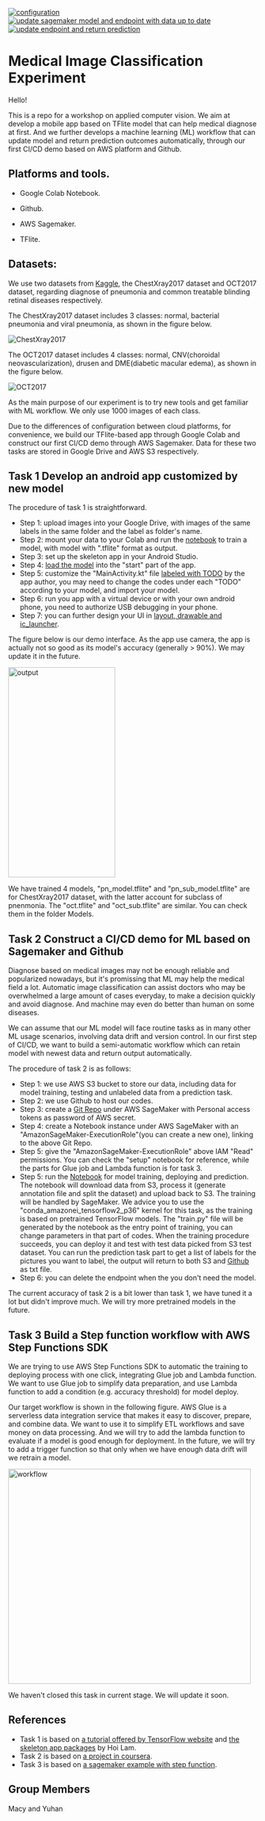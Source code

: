 [![configuration](https://github.com/Macyatmacy/img_cls_exp/actions/workflows/main.yml/badge.svg)](https://github.com/Macyatmacy/img_cls_exp/actions/workflows/main.yml)
[![update sagemaker model and endpoint with data up to date](https://github.com/Macyatmacy/img_cls_exp/actions/workflows/updateModel.yml/badge.svg)](https://github.com/Macyatmacy/img_cls_exp/actions/workflows/updateModel.yml)
[![update endpoint and return prediction](https://github.com/Macyatmacy/img_cls_exp/actions/workflows/updateModelPrediction.yml/badge.svg)](https://github.com/Macyatmacy/img_cls_exp/actions/workflows/updateModelPrediction.yml)

# Medical Image Classification Experiment

Hello!

This is a repo for a workshop on applied computer vision. We aim at develop a mobile app based on TFlite model that can help medical diagnose at first. And we further develops a machine learning (ML) workflow that can update model and return prediction outcomes automatically, through our first CI/CD demo based on AWS platform and Github.


## Platforms and tools.

- Google Colab Notebook.

- Github.

- AWS Sagemaker.

- TFlite.

## Datasets:

We use two datasets from [Kaggle](https://data.mendeley.com/datasets/rscbjbr9sj/2), the ChestXray2017 dataset and OCT2017 dataset, regarding diagnose of pneumonia and common treatable blinding retinal diseases respectively.

The ChestXray2017 dataset includes 3 classes: normal, bacterial pneumonia and viral pneumonia, as shown in the figure below.

![ChestXray2017](Images/ChestXray2017.PNG)

The OCT2017 dataset includes 4 classes: normal, CNV(choroidal neovascularization), drusen and DME(diabetic macular edema), as shown in the figure below.

![OCT2017](Images/OCT2017.PNG)

As the main purpose of our experiment is to try new tools and get familiar with ML workflow. We only use 1000 images of each class.

Due to the differences of configuration between cloud platforms, for convenience, we build our TFlite-based app through Google Colab and construct our first CI/CD demo through AWS Sagemaker. Data for these two tasks are stored in Google Drive and AWS S3 respectively.

## Task 1 Develop an android app customized by new model

The procedure of task 1 is straightforward.

- Step 1: upload images into your Google Drive, with images of the same labels in the same folder and the label as folder's name.
- Step 2: mount your data to your Colab and run the [notebook](Notebooks/Medical_Classification_with_TFLite_Model_Maker.ipynb) to train a model, with model with ".tflite" format as output. 
- Step 3: set up the skeleton app in your Android Studio.
- Step 4: [load the model](Images/Load_model.PNG) into the "start" part of the app.
- Step 5: customize the "MainActivity.kt" file [labeled with TODO](Images/TODO.PNG) by the app author, you may need to change the codes under each "TODO" according to your model, and import your model.
- Step 6: run you app with a virtual device or with your own android phone, you need to authorize USB debugging in your phone.
- Step 7: you can further design your UI in [layout, drawable and ic_launcher](Images/UI.PNG). 

The figure below is our demo interface. As the app use camera, the app is actually not so good as its model's accuracy (generally > 90%). We may update it in the future.

<img src="Images/OUTPUT.jpg" width="216" height="424" alt="output"/><br/>

We have trained 4 models, "pn_model.tflite" and "pn_sub_model.tflite" are for ChestXray2017 dataset, with the latter account for subclass of pnenmonia. The "oct.tflite" and "oct_sub.tflite" are similar. You can check them in the folder Models.

## Task 2 Construct a CI/CD demo for ML based on Sagemaker and Github

Diagnose based on medical images may not be enough reliable and popularized nowadays, but it's promissing that ML may help the medical field a lot. Automatic image classification can assist doctors who may be overwhelmed a large amount of cases everyday, to make a decision quickly and avoid diagnose. And machine may even do better than human on some diseases. 

We can assume that our ML model will face routine tasks as in many other ML usage scenarios, involving data drift and version control. In our first step of CI/CD, we want to build a semi-automatic workflow which can retain model with newest data and return output automatically. 

The procedure of task 2 is as follows:
- Step 1: we use AWS S3 bucket to store our data, including data for model training, testing and unlabeled data from a prediction task.
- Step 2: we use Github to host our codes.
- Step 3: create a [Git Repo](Images/GitRepo.PNG) under AWS SageMaker with Personal access tokens as password of AWS secret.
- Step 4: create a Notebook instance under AWS SageMaker with an "AmazonSageMaker-ExecutionRole"(you can create a new one), linking to the above Git Repo.
- Step 5: give the "AmazonSageMaker-ExecutionRole" above IAM "Read" permissions. You can check the "setup" notebook for reference, while the parts for Glue job and Lambda function is for task 3.
- Step 5: run the [Notebook](Notebooks/Medical_Classification_with_SageMaker_TF.ipynb) for model training, deploying and prediction. The notebook will download data from S3, process it (generate annotation file and split the dataset) and upload back to S3. The training will be handled by SageMaker. We advice you to use the "conda_amazonei_tensorflow2_p36" kernel for this task, as the training is based on pretrained TensorFlow models. The "train.py" file will be generated by the notebook as the entry point of training, you can change parameters in that part of codes. When the training procedure succeeds, you can deploy it and test with test data picked from S3 test dataset. You can run the prediction task part to get a list of labels for the pictures you want to label, the output will return to both S3 and [Github](MedicalImage/Pneumonia/task/prediction_output.txt) as txt file.
- Step 6: you can delete the endpoint when the you don't need the model.

The current accuracy of task 2 is a bit lower than task 1, we have tuned it a lot but didn't improve much. We will try more pretrained models in the future.

## Task 3 Build a Step function workflow with AWS Step Functions SDK
We are trying to use AWS Step Functions SDK to automatic the training to deploying process with one click, integrating Glue job and Lambda function. We want to use Glue job to simplify data preparation, and use Lambda function to add a condition (e.g. accuracy threshold) for model deploy.

Our target workflow is shown in the following figure. AWS Glue is a serverless data integration service that makes it easy to discover, prepare, and combine data. We want to use it to simplify ETL workflows and save money on data processing. And we will try to add the lambda function to evaluate if a model is good enough for deployment. In the future, we will try to add a trigger function so that only when we have enough data drift will we retrain a model.

<img src="Images/Workflow.PNG" width="490" height="434" alt="workflow"/><br/>


We haven't closed this task in current stage. We will update it soon.

## References
- Task 1 is based on [a tutorial offered by TensorFlow website](https://codelabs.developers.google.com/codelabs/recognize-flowers-with-tensorflow-on-android/#0) and [the skeleton app packages](https://github.com/hoitab/TFLClassify.git) by Hoi Lam.
- Task 2 is based on [a project in coursera](https://github.com/maulikpokiya/Machine-Learning/tree/58a7fb3335ac734f6cf76b2536e4e4ffcdfc44a4/Coursera%20TensorFlow%20with%20Sagemaker).
- Task 3 is based on [a sagemaker example with step function](https://github.com/Macyatmacy/amazon-sagemaker-examples/tree/master/step-functions-data-science-sdk/automate_model_retraining_workflow).

## Group Members
Macy and Yuhan
